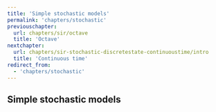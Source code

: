 ```yaml
---
title: 'Simple stochastic models'
permalink: 'chapters/stochastic'
previouschapter:
  url: chapters/sir/octave
  title: 'Octave'
nextchapter:
  url: chapters/sir-stochastic-discretestate-continuoustime/intro
  title: 'Continuous time'
redirect_from:
  - 'chapters/stochastic'
---
```

## Simple stochastic models
